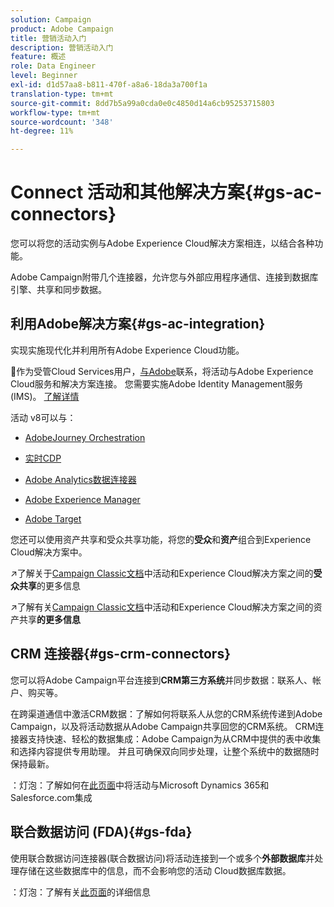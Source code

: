 ```yaml
---
solution: Campaign
product: Adobe Campaign
title: 营销活动入门
description: 营销活动入门
feature: 概述
role: Data Engineer
level: Beginner
exl-id: d1d57aa8-b811-470f-a8a6-18da3a700f1a
translation-type: tm+mt
source-git-commit: 8dd7b5a99a0cda0e0c4850d14a6cb95253715803
workflow-type: tm+mt
source-wordcount: '348'
ht-degree: 11%

---
```


# Connect 活动和其他解决方案{#gs-ac-connectors}

您可以将您的活动实例与Adobe Experience Cloud解决方案相连，以结合各种功能。

Adobe Campaign附带几个连接器，允许您与外部应用程序通信、连接到数据库引擎、共享和同步数据。

## 利用Adobe解决方案{#gs-ac-integration}

实现实施现代化并利用所有Adobe Experience Cloud功能。

:speech_balloon:作为受管Cloud Services用户，[与Adobe](../start/support.md#support)联系，将活动与Adobe Experience Cloud服务和解决方案连接。 您需要实施Adobe Identity Management服务(IMS)。 [了解详情](../start/connect.md#connect-ims)

活动 v8可以与：

* [AdobeJourney Orchestration](https://experienceleague.adobe.com/docs/journeys/using/action-journeys/acc-action.html?lang=en)

* [实时CDP](../connect/ac-rtcdp.md)

* [Adobe Analytics数据连接器](../connect/ac-aa.md)

* [Adobe Experience Manager](../connect/ac-aem.md)

* [Adobe Target](../connect/ac-at.md)

您还可以使用资产共享和受众共享功能，将您的&#x200B;**受众**&#x200B;和&#x200B;**资产**&#x200B;组合到Experience Cloud解决方案中。

:arrow_upper_right:了解关于[Campaign Classic文档](https://experienceleague.adobe.com/docs/campaign-classic/using/integrating-with-adobe-experience-cloud/audience-sharing/sharing-audiences-with-adobe-experience-cloud.html?lang=en#integrating-with-adobe-experience-cloud)中活动和Experience Cloud解决方案之间的&#x200B;**受众共享**&#x200B;的更多信息

:arrow_upper_right:了解有关[Campaign Classic文档](https://experienceleague.adobe.com/docs/campaign-classic/using/integrating-with-adobe-experience-cloud/asset-sharing/sharing-assets-with-adobe-experience-cloud.html?lang=en#integrating-with-adobe-experience-cloud)中活动和Experience Cloud解决方案之间的资产共享&#x200B;**的更多信息**

## CRM 连接器{#gs-crm-connectors}

您可以将Adobe Campaign平台连接到&#x200B;**CRM第三方系统**&#x200B;并同步数据：联系人、帐户、购买等。

在跨渠道通信中激活CRM数据：了解如何将联系人从您的CRM系统传递到Adobe Campaign，以及将活动数据从Adobe Campaign共享回您的CRM系统。
CRM连接器支持快速、轻松的数据集成：Adobe Campaign为从CRM中提供的表中收集和选择内容提供专用助理。 并且可确保双向同步处理，让整个系统中的数据随时保持最新。

：灯泡：了解如何在[此页面](crm.md)中将活动与Microsoft Dynamics 365和Salesforce.com集成


## 联合数据访问 (FDA){#gs-fda}

使用联合数据访问连接器(联合数据访问)将活动连接到一个或多个&#x200B;**外部数据库**&#x200B;并处理存储在这些数据库中的信息，而不会影响您的活动 Cloud数据库数据。

：灯泡：了解有关[此页面](fda.md)的详细信息


<!-- 
 ## Integrate with social media

Use the **Managing social networks (Social Marketing)** option to interact with customers and prospects via Twitter.

* Send messages - Use Adobe Campaign Social Marketing to send messages on Twitter. Adobe Campaign lets you post messages directly to your twitter account. You can also send direct messages to all your followers.

* Collect new contacts - Adobe Campaign Social Marketing also makes it easy to acquire new contacts via Facebook: contact users and ask them if they want to share their profile information. If they accept, Adobe Campaign automatically recovers the data, which enables you to carry out targeting campaigns and, when possible, to implement cross-channel strategies.

:bulb: Learn how to set up and use Campaign Social Marketing in [this section](../connect/ac-tw.md) -->